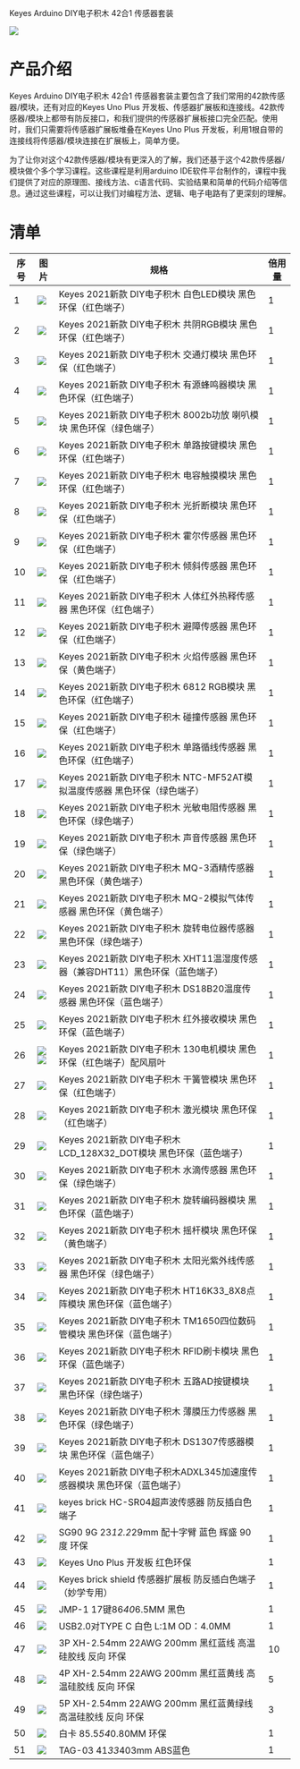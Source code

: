 Keyes Arduino DIY电子积木 42合1 传感器套装

![](media/74f2d584100f5e429c2473af50a663e8.jpeg)

# 产品介绍

Keyes Arduino DIY电子积木 42合1
传感器套装主要包含了我们常用的42款传感器/模块，还有对应的Keyes Uno Plus
开发板、传感器扩展板和连接线。42款传感器/模块上都带有防反接口，和我们提供的传感器扩展板接口完全匹配。使用时，我们只需要将传感器扩展板堆叠在Keyes Uno Plus
开发板，利用1根自带的连接线将传感器/模块连接在扩展板上，简单方便。

为了让你对这个42款传感器/模块有更深入的了解，我们还基于这个42款传感器/模块做个多个学习课程。这些课程是利用arduino IDE软件平台制作的，课程中我们提供了对应的原理图、接线方法、c语言代码、实验结果和简单的代码介绍等信息。通过这些课程，可以让我们对编程方法、逻辑、电子电路有了更深刻的理解。

# 清单










|序号|图片|规格|倍用量|
|-|-|-|-|
|1|![](media/63d66548ad56a1745b8ce2ee307070f5.png)|Keyes 2021新款 DIY电子积木 白色LED模块 黑色环保（红色端子）|1|
|2|![](media/3f93c482f9e2bdbf0336ef4891b2242d.png)|Keyes 2021新款 DIY电子积木 共阴RGB模块 黑色环保（红色端子）|1|
|3|![](media/b39f4a350e535db0ae097d7484db7053.png)|Keyes 2021新款 DIY电子积木 交通灯模块 黑色环保（红色端子）|1|
|4|![](media/6e9a8b69495394f821c688341a472667.png)|Keyes 2021新款 DIY电子积木 有源蜂鸣器模块 黑色环保（红色端子）|1|
|5|![](media/759697c49566703c622847c21ff18c61.png)|Keyes 2021新款 DIY电子积木 8002b功放 喇叭模块 黑色环保（绿色端子）|1|
|6|![](media/522e2175742095f0d76c580fe18dbe95.png)|Keyes 2021新款 DIY电子积木 单路按键模块 黑色环保（红色端子）|1|
|7|![](media/a96fc352213a928ba5b81ac3f015aaa5.png)|Keyes 2021新款 DIY电子积木 电容触摸模块 黑色环保（红色端子）|1|
|8|![](media/a2178f051c8f32fb8ff151d9326447dd.png)|Keyes 2021新款 DIY电子积木 光折断模块 黑色环保（红色端子）|1|
|9|![](media/a7b12ac44a9e486a4bf65ea746f1a047.png)|Keyes 2021新款 DIY电子积木 霍尔传感器 黑色环保（红色端子）|1|
|10|![](media/e9f03ef70f8e3c74de2fdcbf04fb7d4e.png)|Keyes 2021新款 DIY电子积木 倾斜传感器 黑色环保（红色端子）|1|
|11|![](media/fc9428b8683f9699ee3ae8ed94ee7a6c.png)|Keyes 2021新款 DIY电子积木 人体红外热释传感器 黑色环保（红色端子）|1|
|12|![](media/21bb2ef970be44112ec748c32ed3cd4f.png)|Keyes 2021新款 DIY电子积木 避障传感器 黑色环保（红色端子）|1|
|13|![](media/d4b9da5f57e9f19eacdaacedac34ee8b.png)|Keyes 2021新款 DIY电子积木 火焰传感器 黑色环保（黄色端子）|1|
|14|![](media/205a514d50f8234d4743f86346a2de64.png)|Keyes 2021新款 DIY电子积木 6812 RGB模块 黑色环保（红色端子）|1|
|15|![](media/4d72c2a1ab93950065705b7dfee3656b.png)|Keyes 2021新款 DIY电子积木 碰撞传感器 黑色环保（红色端子）|1|
|16|![](media/029a9b7f74585e6063fdeb4451352459.png)|Keyes 2021新款 DIY电子积木 单路循线传感器 黑色环保（红色端子）|1|
|17|![](media/9a13e612d9b331dc0d4db13312132228.png)|Keyes 2021新款 DIY电子积木 NTC-MF52AT模拟温度传感器 黑色环保（绿色端子）|1|
|18|![](media/77549f0a457f8c0bdb8e252028bcdd6f.png)|Keyes 2021新款 DIY电子积木 光敏电阻传感器 黑色环保（绿色端子）|1|
|19|![](media/16afcaa6386a36045052479479e91880.png)|Keyes 2021新款 DIY电子积木 声音传感器 黑色环保（绿色端子）|1|
|20|![](media/a4d4796e24b7d241e087edfed1778954.png)|Keyes 2021新款 DIY电子积木 MQ-3酒精传感器 黑色环保（黄色端子）|1|
|21|![](media/ff02420dc8733991ec7bd28d211ea2bb.png)|Keyes 2021新款 DIY电子积木 MQ-2模拟气体传感器 黑色环保（黄色端子）|1|
|22|![](media/a1043a2879aa5919b964d075784d3cc4.png)|Keyes 2021新款 DIY电子积木 旋转电位器传感器 黑色环保（绿色端子）|1|
|23|![](media/b6a80d0bcb968495fa23c322ad305cbc.png)|Keyes 2021新款 DIY电子积木 XHT11温湿度传感器（兼容DHT11）黑色环保（蓝色端子）|1|
|24|![](media/0abe8bcec4923fc364eeb8e60c60bb25.png)|Keyes 2021新款 DIY电子积木 DS18B20温度传感器 黑色环保（蓝色端子）|1|
|25|![](media/f667c455bd796d0a92ce8ee66f884555.png)|Keyes 2021新款 DIY电子积木 红外接收模块 黑色环保（蓝色端子）|1|
|26|![](media/048e54043903a7d8a2de3d04892644bd.png)![](media/62e46934765560e804192b2704eb213b.png)|Keyes 2021新款 DIY电子积木 130电机模块 黑色环保（红色端子）配风扇叶|1|
|27|![](media/be565be864382ff17caf1fd0064875e3.png)|Keyes 2021新款 DIY电子积木 干簧管模块 黑色环保（红色端子）|1|
|28|![](media/4b0cb3cde8a020bcdba8d09bd809386d.png)|Keyes 2021新款 DIY电子积木 激光模块 黑色环保（红色端子）|1|
|29|![](media/f580a0cdfe6fc04a97e7fd03ceae7009.png)|Keyes 2021新款 DIY电子积木 LCD_128X32_DOT模块 黑色环保（蓝色端子）|1|
|30|![](media/883f2f80bf92b174c0dbcaeeda2d9196.png)|Keyes 2021新款 DIY电子积木 水滴传感器 黑色环保（绿色端子）|1|
|31|![](media/23c91a89647c7cce6aa86c0c616e9023.png)|Keyes 2021新款 DIY电子积木 旋转编码器模块 黑色环保（蓝色端子）|1|
|32|![](media/41887180d6d1eb248649a0e52d550339.png)|Keyes 2021新款 DIY电子积木 摇杆模块 黑色环保（黄色端子）|1|
|33|![](media/22ce2cc18eeb5b59c74bf5dabd4f0174.png)|Keyes 2021新款 DIY电子积木 太阳光紫外线传感器 黑色环保（绿色端子）|1|
|34|![](media/a1b282bc4c0382253fb5c86f0dff4dbe.png)|Keyes 2021新款 DIY电子积木 HT16K33_8X8点阵模块 黑色环保（蓝色端子）|1|
|35|![](media/b52cb351e1958c93d667cd2a71fae86c.png)|Keyes 2021新款 DIY电子积木 TM1650四位数码管模块 黑色环保（蓝色端子）|1|
|36|![](media/54ab38de29449d29ab7d7e47d650744e.png)|Keyes 2021新款 DIY电子积木 RFID刷卡模块 黑色环保（蓝色端子）|1|
|37|![](media/aca4108411b4ab6d20bffb1f927a106c.png)|Keyes 2021新款 DIY电子积木 五路AD按键模块 黑色环保（绿色端子）|1|
|38|![](media/5b6447910c84df79bb8a972f68bd75d4.png)|Keyes 2021新款 DIY电子积木 薄膜压力传感器 黑色环保（绿色端子）|1|
|39|![](media/ac295787537df50114f0e35cfe86a404.png)|Keyes 2021新款 DIY电子积木 DS1307传感器模块 黑色环保（蓝色端子）|1|
|40|![](media/6d15a0a0e6c04de0cb6cd6a309ad0e3a.png)|Keyes 2021新款 DIY电子积木ADXL345加速度传感器模块 黑色环保（蓝色端子）|1|
|41|![](media/b4e0b2a2ac992e059331a4d05ffe2618.png)|keyes brick HC-SR04超声波传感器 防反插白色端子|1|
|42|![](media/8658537c97f6de80841c2c34744a5a98.png)|SG90 9G 23*12.2*29mm 配十字臂 蓝色 辉盛 90度 环保|1|
|43|![](media/e1fa7ee4d5ccf9e5c3439bcd7d2f8994.png)|Keyes Uno Plus 开发板 红色环保|1|
|44|![](media/f9ef157d8d5169d65dbb3a1acf3dd75c.png)|Keyes brick shield 传感器扩展板 防反插白色端子（妙学专用）|1|
|45|![](media/20ed134f59bcf8b9ddeabd019dba94b6.png)|JMP-1 17键86*40*6.5MM 黑色|1|
|46|![](media/555f0c01fe5cfc16dfed79dc7822d035.jpeg)|USB2.0对TYPE C 白色 L:1M OD：4.0MM|1|
|47|![](media/38e7b1050bccce7ad148a309e89daba0.png)|3P XH-2.54mm 22AWG 200mm 黑红蓝线 高温硅胶线 反向 环保|10|
|48|![](media/278ab2c9abc0ef47df1129df9ff790fd.png)|4P XH-2.54mm 22AWG 200mm 黑红蓝黄线 高温硅胶线 反向 环保|5|
|49|![](media/464ca968e2520ecc9cb7f5afbdcb7e1a.png)|5P XH-2.54mm 22AWG 200mm 黑红蓝黄绿线 高温硅胶线 反向 环保|3|
|50|![](media/ade84f2ad63242834113a981be5d5ef3.png)|白卡 85.5*54*0.80MM 环保|1|
|51|![](media/026296d61d87b05b5167c6425e8a0bd1.png)|TAG-03 41*33*403mm ABS蓝色|1|


